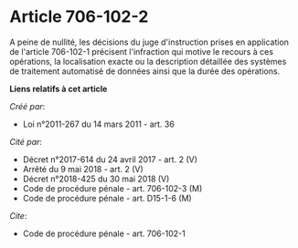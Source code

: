 # Article 706-102-2

A peine de nullité, les décisions du juge d'instruction prises en application de l'article 706-102-1 précisent l'infraction
qui motive le recours à ces opérations, la localisation exacte ou la description détaillée des systèmes de traitement
automatisé de données ainsi que la durée des opérations.

**Liens relatifs à cet article**

_Créé par_:

  - Loi n°2011-267 du 14 mars 2011 - art. 36

_Cité par_:

  - Décret n°2017-614 du 24 avril 2017 - art. 2 (V)
  - Arrêté du 9 mai 2018 - art. 2 (V)
  - Décret n°2018-425 du 30 mai 2018 (V)
  - Code de procédure pénale - art. 706-102-3 (M)
  - Code de procédure pénale - art. D15-1-6 (M)

_Cite_:

  - Code de procédure pénale - art. 706-102-1
